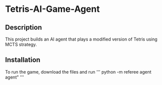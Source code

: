 # Tetris-AI-Game-Agent

## Description
This project builds an AI agent that plays a modified version of Tetris using MCTS strategy. 

## Installation
To run the game, download the files and run 
'''
python -m referee agent agent"
'''
